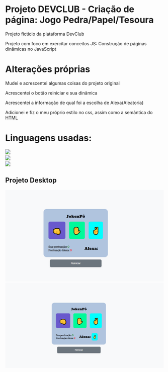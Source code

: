 <h1>Projeto DEVCLUB - Criação de página: Jogo Pedra/Papel/Tesoura</h1>
<p>Projeto ficticio da plataforma DevClub</p>
<p>Projeto com foco em exercitar conceitos JS: Construção de páginas dinâmicas no JavaScript</p>

<h1>Alterações próprias</h1>
<p>Mudei e acrescentei algumas coisas do projeto original</p>
<p>Acrescentei o botão reiniciar e sua dinâmica</p>
<p>Acrescentei a informação de qual foi a escolha de Alexa(Aleatoria)</p>
<p>Adicionei e fiz o meu próprio estilo no css, assim como a semântica do HTML</p>

<h1>Linguagens usadas:</h1>
<p>
 
<img src="https://img.shields.io/badge/JavaScript-F7DF1E?style=for-the-badge&logo=javascript&logoColor=black"> </br>
<img src="https://img.shields.io/badge/HTML5-E34F26?style=for-the-badge&logo=html5&logoColor=white"> </br>
<img src="https://img.shields.io/badge/CSS-239120?&style=for-the-badge&logo=css3&logoColor=white"> </br>

</p>


<h2>Projeto Desktop</h2>
<img src="https://github.com/danielcoosta1/JokenPo/blob/main/assets/img/desktop_ok2.PNG?raw=true"> 
<img src="https://github.com/danielcoosta1/JokenPo/blob/main/assets/img/desktop_ok.PNG?raw=true"> 
